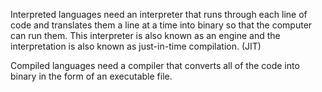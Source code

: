 
Interpreted languages need an interpreter that runs through each line of code and translates them a line at a time into binary so that the computer can run them. This interpreter is also known as an engine and the interpretation is also known as just-in-time compilation. (JIT)


Compiled languages need a compiler that converts all of the code into binary in the form of an executable file. 